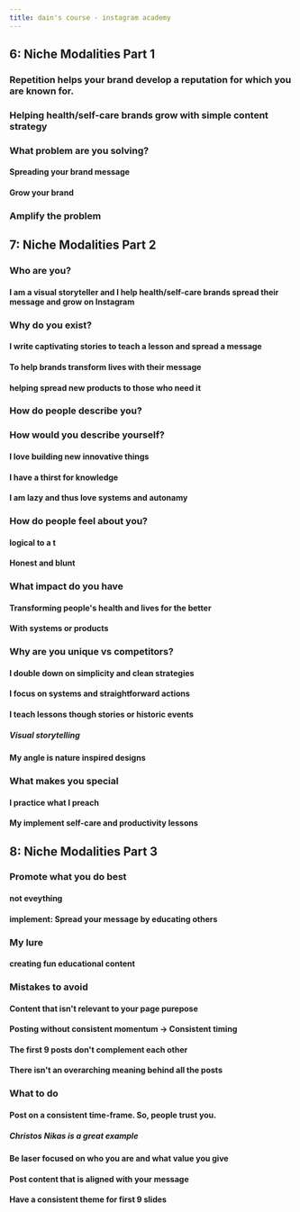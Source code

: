 ```yaml
---
title: dain's course - instagram academy
---
```


## **6: Niche Modalities Part 1**
### Repetition helps your brand develop a reputation for which you are known for.
### Helping health/self-care brands grow with simple content strategy
### What problem are you solving?
#### Spreading your brand message
#### Grow your brand
### Amplify the problem
## **7: Niche Modalities Part 2**
### Who are you?
#### I am a visual storyteller and I help health/self-care brands spread their message and grow on Instagram
### Why do you exist?
#### I write captivating stories to teach a lesson and spread a message
#### To help brands transform lives with their message
#### helping spread new products to those who need it
### How do people describe you?
### How would you describe yourself?
#### I love building new innovative things
#### I have a thirst for knowledge
#### I am lazy and thus love systems and autonamy
### How do people feel about you?
#### logical to a t
#### Honest and blunt
### What impact do you have
#### Transforming people's health and lives for the better
#### With systems or products
### Why are you unique vs competitors?
#### I double down on simplicity and clean strategies
#### I focus on systems and straightforward actions
#### I teach lessons though stories or historic events
##### Visual storytelling
#### My angle is nature inspired designs
### What makes you special
#### I practice what I preach
#### My implement self-care and productivity lessons
## **8: Niche Modalities Part 3**
### Promote what you do best
#### not eveything
#### implement: Spread your message by educating others
### My lure
#### creating fun educational content
### Mistakes to avoid
#### Content that isn't relevant to your page purepose
#### Posting without consistent momentum -> Consistent timing
#### The first 9 posts don't complement each other
#### There isn't an overarching meaning behind all the posts
### What to do
#### Post on a consistent time-frame. So, people trust you.
##### Christos Nikas is a great example
#### Be laser focused on who you are and what value you give
#### Post content that is aligned with your message
#### Have a consistent theme for first 9 slides
####
